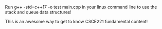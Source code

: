 Run g++ -std=c++17 -o test main.cpp in your linux command line to use the stack and queue data structures!

This is an awesome way to get to know CSCE221 fundamental content!
